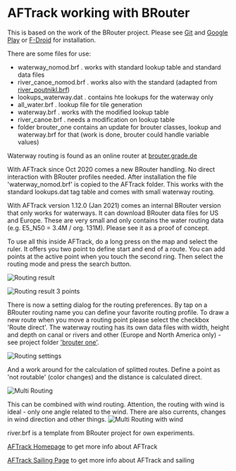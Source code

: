 # AFTrack working with BRouter

This is based on the work of the BRouter project. Please see [Git](https://github.com/abrensch/brouter) 
and [Google Play](https://play.google.com/store/apps/details?id=btools.routingapp) or [F-Droid](https://f-droid.org/packages/btools.routingapp) for installation.

There are some files for use:
* waterway_nomod.brf    . works with standard lookup table and standard data files
* river_canoe_nomod.brf . works also with the standard (adapted from [river_poutnikl.brf](https://github.com/poutnikl/Brouter-profiles))
* lookups_waterway.dat  . contains hte lookups for the waterway only
* all_water.brf         . lookup file for tile generation
* waterway.brf          . works with the modified lookup table
* river_canoe.brf       . needs a modification on lookup table
* folder brouter_one contains an update for brouter classes, lookup and waterway.brf for that (work is done, brouter could handle variable values)

Waterway routing is found as an online router at [brouter.grade.de](https://brouter.grade.de)

With AFTrack since Oct 2020 comes a new BRouter handling. No direct interaction with BRouter profiles needed. 
After installation the file 'waterway_nomod.brf' is copied to the AFTrack folder.
This works with the standard lookups.dat tag table and comes with small waterway routing. 

With AFTrack version 1.12.0 (Jan 2021) comes an internal BRouter version that only works for waterways. It can download BRouter data files for US and Europe. These are very small and only contains the water routing data (e.g. E5_N50 = 3.4M / org. 131M). Please see it as a proof of concept.

To use all this inside AFTrack, do a long press on the map and select the ruler. It offers you two point to define start and end of a route. You can add points at the active point when you touch the second ring. Then select the routing mode and press the search button.  

![Routing result](AFTrack_brouter.png)

![Routing result 3 points](AFTrack_brouter_3pts.png)

There is now a setting dialog for the routing preferences.
By tap on a BRouter routing name you can define your favorite routing profile. 
To draw a new route when you move a routing point please select the checkbox 'Route direct'. The waterway routing has its own data files with width, height and depth on canal or rivers and other (Europe and North America only) - see project folder ['brouter one'](https://github.com/afischerdev/brouter-profile/tree/master/brouter_one).

![Routing settings](AFTrack_routing_setting.png)

And a work around for the calculation of splitted routes. Define a point as 'not routable' (color changes) and the distance is calculated direct.

![Multi Routing](AFTrack_multi_routing.png)

This can be combined with wind routing. Attention, the routing with wind is ideal - only one angle related to the wind. There are also currents, changes in wind direction and other things.
![Multi Routing with wind](AFTrack_multi_wind_routing.png)


river.brf is a template from BRouter project for own experiments.



[AFTrack Homepage](https://afischer-online.de/and/aftrack/) to get more info about AFTrack

[AFTrack Sailing Page](https://afischer-online.de/and/aftrack/sailing/) to get more info about AFTrack and sailing
